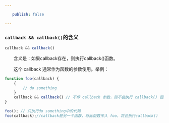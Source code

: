 ```yaml
---

　　publish: false

---
```


### `callback && callback()`的含义

```javascript
callback && callback()
```

　　含义是：如果callback存在，则执行callback()函数。

　　这个 callback 通常作为函数的参数使用。举例：

```javascript
function foo(callback) {
    {
        // do something
    }
    callback && callback() // 不传 callback 参数，则不会执行 callback() 函数
}

foo(); // 只执行do something中的代码
foo(callback);//callback是另一个函数，将此函数传入 foo，将会执行callback()
```
